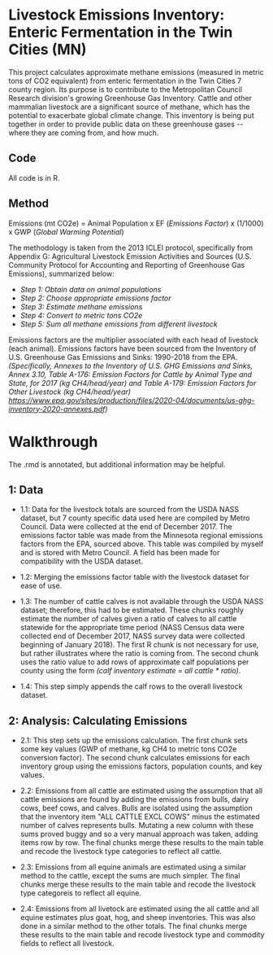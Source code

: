 # Livestock Emissions Inventory: Enteric Fermentation in the Twin Cities (MN) 

This project calculates approximate methane emissions (measured in metric tons of CO2 equivalent) from enteric fermentation in the Twin Cities 7 county region. Its purpose is to contribute to the Metropolitan Council Research division's growing Greenhouse Gas Inventory. Cattle and other mammalian livestock are a significant source of methane, which has the potential to exacerbate global climate change. This inventory is being put together in order to provide public data on these greenhouse gases -- where they are coming from, and how much. 

## Code
All code is in R.

## Method

Emissions (mt CO2e) = Animal Population x EF (*Emissions Factor*) x (1/1000) x GWP (*Global Warming Potential*)

The methodology is taken from the 2013 ICLEI protocol, specifically from Appendix G: Agricultural Livestock  Emission Activities and Sources (U.S. Community Protocol for Accounting and Reporting of Greenhouse Gas Emissions), summarized below: 

- *Step 1: Obtain data on animal populations*
- *Step 2: Choose appropriate emissions factor*
- *Step 3: Estimate methane emissions*
- *Step 4: Convert to metric tons CO2e*
- *Step 5: Sum all methane emissions from different livestock*

Emissions factors are the multiplier associated with each head of livestock (each animal). Emissions factors have been sourced from the Inventory of U.S. Greenhouse Gas Emissions and Sinks: 1990-2018 from the EPA.
*(Specifically, Annexes to the Inventory of U.S. GHG Emissions and Sinks, Annex 3.10,  Table A-176: Emission Factors for Cattle by Animal Type and State, for 2017 (kg CH4/head/year) and Table A-179: Emission Factors for Other Livestock (kg CH4/head/year) https://www.epa.gov/sites/production/files/2020-04/documents/us-ghg-inventory-2020-annexes.pdf)*

# Walkthrough 
The .rmd is annotated, but additional information may be helpful. 

## 1: Data
- 1.1: Data for the livestock totals are sourced from the USDA NASS dataset, but 7 county specific data used here are compiled by Metro Council. Data were collected at the end of December 2017. The emissions factor table was made from the Minnesota regional emissions factors from the EPA, sourced above. This table was compiled by myself and is stored with Metro Council. A field has been made for compatibility with the USDA dataset. 

- 1.2: Merging the emissions factor table with the livestock dataset for ease of use. 

- 1.3: The number of cattle calves is not available through the USDA NASS dataset;  therefore, this had to be estimated. 
These chunks roughly estimate the number of calves given a ratio of calves to all cattle statewide for the appropriate time period (NASS Census data were collected end of December 2017, NASS survey data were collected beginning of January 2018). The first R chunk is not necessary for use, but rather illustrates where the ratio is coming from. 
The second chunk uses the ratio value to add rows of approximate calf populations per county using the form *(calf inventory estimate = all cattle * ratio)*. 

- 1.4: This step simply appends the calf rows to the overall livestock dataset. 

## 2: Analysis: Calculating Emissions
- 2.1: This step sets up the emissions calculation. The first chunk sets some key values (GWP of methane, kg CH4 to metric tons CO2e conversion factor). The second chunk calculates emissions for each inventory group using the emissions factors, population counts, and key values. 

- 2.2: Emissions from all cattle are estimated using the assumption that all cattle emissions are found by adding the emissions from bulls, dairy cows, beef cows, and calves. Bulls are isolated using the assumption that the inventory item "ALL CATTLE EXCL COWS" minus the estimated number of calves represents bulls. Mutating a new column with these sums proved buggy and so a very manual approach was taken, adding items row by row. The final chunks merge these results to the main table and recode the livestock type categories to reflect all cattle. 
- 2.3: Emissions from all equine animals are estimated using a similar method to the cattle, except the sums are much simpler. The final chunks merge these results to the main table and recode the livestock type categoreis to reflect all equine.
- 2.4: Emissions from all livetock are estimated using the all cattle and all equine estimates plus goat, hog, and sheep inventories. This was also done in a similar method to the other totals. The final chunks merge these results to the main table and recode livestock type and commodity fields to reflect all livestock. 

